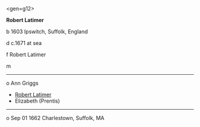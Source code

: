 <gen=g12>

<b>Robert Latimer</b>

b 1603 Ipswitch, Suffolk, England

d c.1671 at sea

f Robert Latimer

m 

<hr>

o Ann Griggs

- [Robert Latimer](../g11/robert_latimer_1664.md)
- Elizabeth (Prentis)

<hr>

o Sep 01 1662 Charlestown, Suffolk, MA